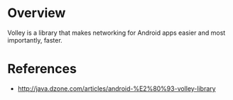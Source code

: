 # Overview

Volley is a library that makes networking for Android apps easier and most importantly, faster.

# References

* <http://java.dzone.com/articles/android-%E2%80%93-volley-library>